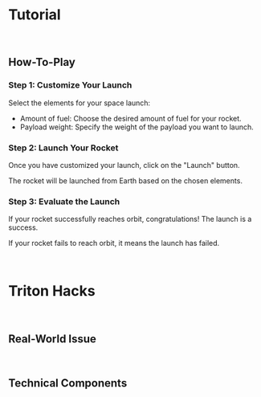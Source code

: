 # Tutorial

<br>

## How-To-Play


  <div class ="customization">
    <h3>Step 1: Customize Your Launch</h3>
      <p>Select the elements for your space launch:</p>
        <ul>
          <li>Amount of fuel: Choose the desired amount of fuel for your rocket.</li>
          <li>Payload weight: Specify the weight of the payload you want to launch.</li>
        </ul>
  </div>
  
  <div class="how-to-step">
    <h3>Step 2: Launch Your Rocket</h3>
      <p>Once you have customized your launch, click on the "Launch" button.</p>
      <p>The rocket will be launched from Earth based on the chosen elements.</p>
  </div>

  <div class="how-to-step">
      <h3>Step 3: Evaluate the Launch</h3>
      <p>If your rocket successfully reaches orbit, congratulations! The launch is a success.</p>
      <p>If your rocket fails to reach orbit, it means the launch has failed.</p>
    </div>

<br>

# Triton Hacks

<br>

## Real-World Issue

<br>

## Technical Components

## 